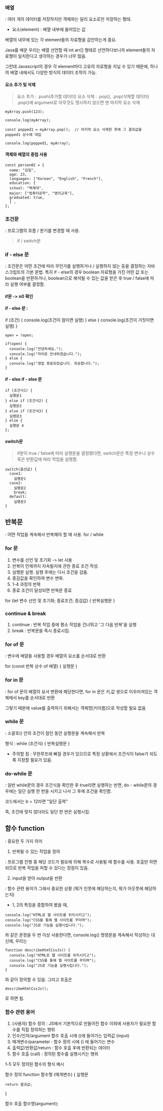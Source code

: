 ### 배열
  : 여러 개의 데이터를 저장하지만 객체와는 달리 요소로만 저장하는 형태.

  * 요소(element) : 배열 내부에 들어있는 값

  배열의 내무에 있는 각 element들의 자료형을 감안하는게 중요.

  Java를 배운 우리는 배열 선언할 때 int arr[] 형태로 선언하다보니까 element들의 자료형이 일치한다고 생각하는 경우가 너무 많음.

  그런데 Javascript의 경우 각 element마다 고유의 자료형을 지닐 수 있기 때문에, 하나의 배열 내에서도 다양한 방식의 데이터 조작이 가능.

#### 요소 추가 및 삭제
> 요소 추가 : .push(추가할 데이터)
> 요소 삭제 : .pop(), .pop(삭제할 데이터)
.pop()에 argument로 아무것도 명시하지 않으면 맨 마지막 요소 삭제
```
myArray.push(123);

console.log(myArray);

const popped1 = myArray.pop();  // 마지막 요소 삭제한 후에 그 결과값을 popped1 상수에 대입

console.log(popped1, myArray);
```

#### 객체와 배열의 중첩 사용
  ```
  const person02 = {
    name: "김일",
    age: 23,
    languages: ["Korean", "English", "French"],
    education: {
    school: "백제대",
    major: ["컴퓨터공학", "영어교육"],
    graduated: true,
    } ,
  };
```

### 조건문
  : 프로그램의 흐름 / 분기를 변경할 때 사용.
  > if / switch문

### if - else 문
  : 조건문은 어떤 조건에 따라 무언가를 실행하거나 / 실행하지 않는 등을 결정하는 자바스크립트의 기본 문법.
  특히 if - else의 경우 boolean 자료형을 가진 어떤 값 또는 boolean을 반환하거나, boolean으로 해석될 수 있는 값을 받은 후 true / false에 따라 실행 여부를 결정함.

#### if문 -> n0 확인

#### if - else 문 :
  if (조건) {
    console.log(조건이 참이면 실행)
  } else {
    console.log(조건이 거짓이면 실행)
  }

```
open = !open;

if(open) {
  console.log("안녕하세요.");
  console.log("자리로 안내하겠습니다.");
} else {
  console.log("영업 종료되었습니다. 죄송합니다.");
}
```

#### if - else if - else 문
```
if (조건식1) {
  실행문1
} else if (조건식2) {
  실행문2
} else if (조건식3) {
  실행문3
} else {
  실행문 4
};
```

#### switch문
> if문이 true / false에 따라 실행문을 결정했다면, switch문은 특정 변수나 상수 혹은 반환값에 따라 작업을 실행함.
```
switch(옵션값) {
  case1:
    실행문1
  case2:
    실행문2
    break;
  default:
    실행문3
}
```

## 반복문
  : 어떤 작업을 계속해서 반복해야 할 때 사용. for / while

### for 문
  1. 변수를 선언 및 초기화 -> let 사용
  2. 반복이 언제까지 지속될지에 관한 종료 조건 작성.
  3. 실행문 실행. 실행 후에는 다시 조건을 감춤.
  4. 증감값을 확인하여 변수 변화.
  5. 1-4 과정의 반복
  6. 종료 조건이 달성되면 반복문 종료

  for (let 변수 선언 및 초기화; 종료조건; 증감값) {
    반복실행문
  }

### continue & break
  1. continue : 반복 작업 중에 평소 작업을 건너뛰고 '그 다음 반복'을 실행
  2. break : 반복문을 즉시 종료시킴.

### for of 문
  : 변수에 배얄을 사용할 경우 배열의 요소를 순서대로 반환

  for (const 반복 상수 of 배열) {
    실행문
  }

### for in 문
  : for of 문이 배열의 요서 변환에 해당한다면, for in 문은 키,값 쌍으로 이우러져있는 객체에서 key를 순서대로 반환

  그렇기 때문에 value를 출력하기 위해서는 객체명[키이름]으로 작성할 필요 없음

### while 문
  : 소괄호() 안의 조건이 참인 동안 실행문을 계속해서 반복

  형식 :
  while (조건식) {
    반복실행문
  }

  - 주의할 점 : 무한루프에 빠질 경우가 있으므로 특정 상황에서 조건식이 false가 되도록 지정할 필요가 있음.

### do-while 문
  : 일반 while문의 경우 조건식을 확인한 후 true라면 실행하는 반면, do - while문의 경우에는 일단 실행 한 번을 시키고 나서 그 후에 조건을 확인함.

  코드에서는 b = 12라면 "일단 출력"

  즉, 조건에 맞지 않더라도 일단 한 번은 실행시킴.

## 함수 function
  : 중요한 두 가지 의미
  1. 반복될 수 있는 작업을 정의

  : 프로그램 진행 중 해당 코드가 필요에 의해 복수로 사용될 때 함수를 사용. 호출만 하면 되므로 반복 작업을 피할 수 있다는 장점이 있음.

  2. input을 받아 output을 반환

  : 함수 관련 용어가 그래서 중요한 상황 (뭐가 인풋에 해당하는지, 뭐가 아웃풋에 해당하는지)

  - 1, 2의 특징을 종합하여 봤을 때,
  ```
  console.log("HTML로 웹 사이트를 위치시키고");
  console.log("CSS를 통해 웹 사이트를 꾸미며");
  console.log("JS로 기능을 실행시킵니다.");
  ```
  와 같은 문장을 두 번 이상 사용한다면, console.log() 명령문을 계속해서 작성하는 대신에, 우리는
  ```
  function describeHtmlCssJs() {
    console.log("HTML로 웹 사이트를 위치시키고");
    console.log("CSS를 통해 웹 사이트를 꾸미며");
    console.log("JS로 기능을 실행시킵니다.");
  }
  ```
  와 같이 정의할 수 있음.
  그리고 호출은
  ```
  describeHtmlCssJs();
  ```
  로 하면 됨.

### 함수 관련 용어
  1. (사용자) 함수 정의 : JS에서 기본적으로 만들어진 함수 이외에 사용자가 필요한 함수를 직접 정의하는 행위
  2. 인수/인자/argument  함수 호출 시에 ()에 들어가는 입력값 (input)
  3. 매개변수/parameter : 함수 정의 시에 () 에 들어가는 변수
  4. 출력값/반환값/return : 함수 호출 후에 반환되는 데이터
  5. 함수 호출 (call) : 정의된 함수를 실행시키는 행위

  1-5 모두 정의된 함수의 형식 예시

  함수 정의
  function 함수형 (매개변수) {
    실행문
    
    return 결과값;
  }

  함수 호출
  함수명(argument);

  
